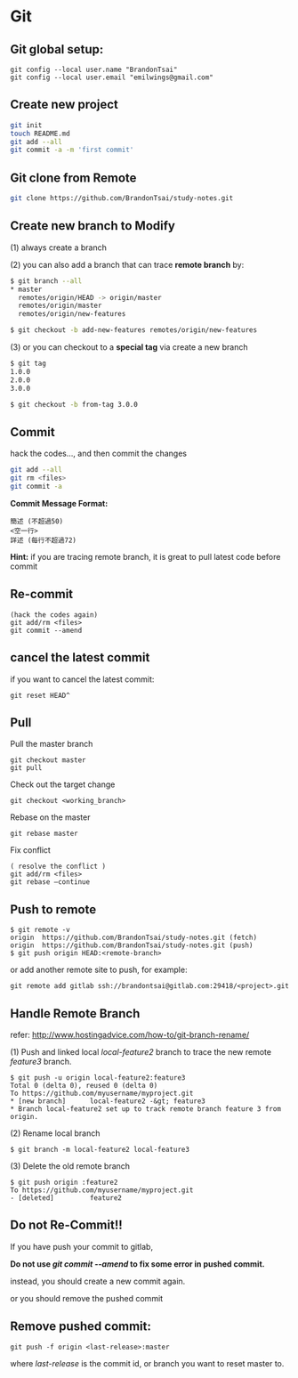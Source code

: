 
Git
===

## Git global setup:

```
git config --local user.name "BrandonTsai"
git config --local user.email "emilwings@gmail.com"
```

## Create new project

```bash
git init
touch README.md
git add --all
git commit -a -m 'first commit'
```


## Git clone from Remote

```bash
git clone https://github.com/BrandonTsai/study-notes.git
```

## Create new branch to Modify

(1) always create a branch

(2) you can also add a branch that can trace **remote branch** by:

```bash
$ git branch --all
* master
  remotes/origin/HEAD -> origin/master
  remotes/origin/master
  remotes/origin/new-features

$ git checkout -b add-new-features remotes/origin/new-features
```

(3) or you can checkout to a **special tag** via create a new branch

```bash
$ git tag
1.0.0
2.0.0
3.0.0

$ git checkout -b from-tag 3.0.0    
```

## Commit

hack the codes..., and then commit the changes

```bash
git add --all
git rm <files>
git commit -a
```

**Commit Message Format:**

	簡述 (不超過50)
	<空一行>
	詳述 (每行不超過72)


**Hint:** if you are tracing remote branch,
it is great to pull latest code before commit

## Re-commit

```
(hack the codes again)
git add/rm <files>
git commit --amend
```

## cancel the latest commit

if you want to cancel the latest commit:

	git reset HEAD^

## Pull

Pull the master branch

	git checkout master
	git pull

Check out the target change

	git checkout <working_branch>

Rebase on the master

	git rebase master

Fix conflict

	( resolve the conflict )
	git add/rm <files>
	git rebase –continue


## Push to remote

```
$ git remote -v
origin	https://github.com/BrandonTsai/study-notes.git (fetch)
origin	https://github.com/BrandonTsai/study-notes.git (push)
$ git push origin HEAD:<remote-branch>
```

or add another remote site to push, for example:

```
git remote add gitlab ssh://brandontsai@gitlab.com:29418/<project>.git
```



## Handle Remote Branch

refer: http://www.hostingadvice.com/how-to/git-branch-rename/

(1) Push and linked local *local-feature2* branch to trace the new remote *feature3* branch.

```
$ git push -u origin local-feature2:feature3
Total 0 (delta 0), reused 0 (delta 0)
To https://github.com/myusername/myproject.git
* [new branch]      local-feature2 -&gt; feature3
* Branch local-feature2 set up to track remote branch feature 3 from origin.
```

(2) Rename local branch

```
$ git branch -m local-feature2 local-feature3
```

(3) Delete the old remote branch

```
$ git push origin :feature2
To https://github.com/myusername/myproject.git
- [deleted]         feature2
```


## Do not Re-Commit!!

If you have push your commit to gitlab,

**Do not use *git commit --amend* to fix some error in pushed commit.**

instead, you should create a new commit again.

or you should remove the pushed commit

## Remove pushed commit:

```
git push -f origin <last-release>:master
```

where *last-release* is the commit id, or branch you want to reset master to.
